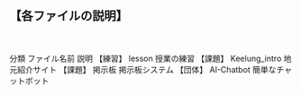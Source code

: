 <h2>【各ファイルの説明】</h2><br>
<br>
        <thead>
            <tr>
                <td>分類</td>
                <td>ファイル名前</td>
                <td>説明</td>
            </tr>
        </thead>
        <tbody>
            <tr>
                <td>【練習】</td>
                <td>lesson</td>
                <td>授業の練習</td>
            </tr>
            <tr>
                <td>【課題】</td>
                <td>Keelung_intro</td>
                <td>地元紹介サイト</td>
            </tr>
            <tr>
                <td>【課題】</td>
                <td>掲示板</td>
                <td>掲示板システム</td>
            </tr> 
            <tr>
                <td>【団体】</td>
                <td>AI-Chatbot </td>
                <td>簡単なチャットボット</td>
            </tr> 
        </tbody>

